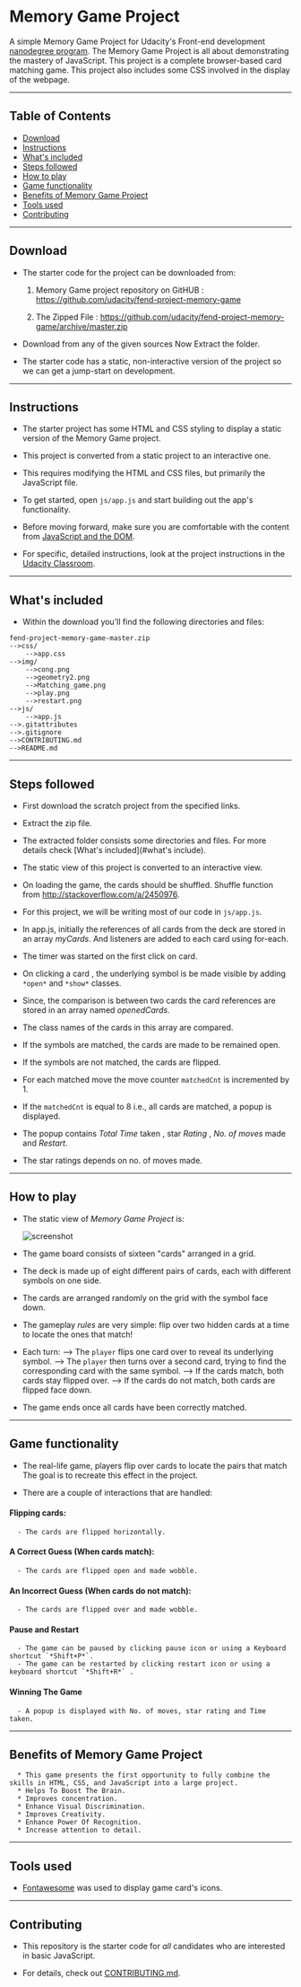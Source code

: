 # Memory Game Project

A simple Memory Game Project for Udacity's Front-end development [nanodegree program](https://www.udacity.com). The Memory Game Project is all about demonstrating the mastery of JavaScript. This project is a complete browser-based card matching game. This project also includes some CSS involved in the display of the webpage.  

--------------------------------------------------------------------------------------------------------------------------

## Table of Contents

* [Download](#download)
* [Instructions](#instructions)
* [What's included](#whats-included)
* [Steps followed](#steps-followed)
* [How to play](#how-to-play)
* [Game functionality](#game-functionality)
* [Benefits of Memory Game Project](#benefits-of-memory-game-project)
* [Tools used](#tools-used)
* [Contributing](#contributing)

--------------------------------------------------------------------------------------------------------------------------

## Download

- The starter code for the project can be downloaded from:

     1. Memory Game project repository on GitHUB : <https://github.com/udacity/fend-project-memory-game>
      
     2. The Zipped File : <https://github.com/udacity/fend-project-memory-game/archive/master.zip>

- Download from any of the given sources Now Extract the folder.

- The starter code has a static, non-interactive version of the project so we can get a jump-start on development.

--------------------------------------------------------------------------------------------------------------------------

## Instructions

- The starter project has some HTML and CSS styling to display a static version of the Memory Game project.

- This project is converted from a static project to an interactive one.

- This requires modifying the HTML and CSS files, but primarily the JavaScript file.

- To get started, open `js/app.js` and start building out the app's functionality.

- Before moving forward, make sure you are comfortable with the content from [JavaScript and the DOM](https://classroom.udacity.com/courses/ud117).

- For specific, detailed instructions, look at the project instructions in the [Udacity Classroom](https://classroom.udacity.com/me).

--------------------------------------------------------------------------------------------------------------------------

## What's included

- Within the download you'll find the following directories and files:

```
fend-project-memory-game-master.zip
-->css/
    -->app.css
-->img/
    -->cong.png
    -->geometry2.png
    -->Matching_game.png
    -->play.png
    -->restart.png
-->js/
    -->app.js
-->.gitattributes
-->.gitignore
-->CONTRIBUTING.md
-->README.md

```

--------------------------------------------------------------------------------------------------------------------------

## Steps followed

- First download the scratch project from the specified links.

- Extract the zip file.

- The extracted folder consists some directories and files. For more details check [What's included](#what's include).

- The static view of this project is converted to an interactive view.

- On loading the game, the cards should be shuffled. Shuffle function from <http://stackoverflow.com/a/2450976>.

- For this project, we will be writing most of our code in `js/app.js`.

- In app.js, initially the references of all cards from the deck are stored in an array *myCards*. And listeners are added to each card using for-each.

- The timer was started on the first click on card.

- On clicking a card , the underlying symbol is be made visible by adding `*open*` and `*show*` classes.

- Since, the comparison is between two cards the card references are stored in an array named *openedCards*.

- The class names of the cards in this array are compared.

- If the symbols are matched, the cards are made to be remained open.

- If the symbols are not matched, the cards are flipped.

- For each matched move the move counter `matchedCnt` is incremented by 1.

- If the `matchedCnt` is equal to 8 i.e., all cards are matched, a popup is displayed.

- The popup contains *Total Time* taken , star *Rating* , *No. of moves* made and *Restart*.

- The star ratings depends on no. of moves made.

--------------------------------------------------------------------------------------------------------------------------

## How to play
- The static view of *Memory Game Project* is:

  ![screenshot](./img/Matching_game.png)

- The game board consists of sixteen "cards" arranged in a grid.

- The deck is made up of eight different pairs of cards, each with different symbols on one side.

- The cards are arranged randomly on the grid with the symbol face down.

- The gameplay *rules* are very simple: flip over two hidden cards at a time to locate the ones that match!

- Each turn:
	   --> The `player` flips one card over to reveal its underlying symbol.
	   --> The `player` then turns over a second card, trying to find the corresponding card with the same symbol.
     --> If the cards match, both cards stay flipped over.
     --> If the cards do not match, both cards are flipped face down.

- The game ends once all cards have been correctly matched.

--------------------------------------------------------------------------------------------------------------------------

## Game functionality

- The real-life game, players flip over cards to locate the pairs that match The goal is to recreate this effect in the project.

- There are a couple of interactions that are handled:

#### Flipping cards:
      - The cards are flipped horizontally.
#### A Correct Guess (When cards match):
      - The cards are flipped open and made wobble.
#### An Incorrect Guess (When cards do not match):
      - The cards are flipped over and made wobble.
#### Pause and Restart
      - The game can be paused by clicking pause icon or using a Keyboard shortcut `*Shift+P*`.
      - The game can be restarted by clicking restart icon or using a keyboard shortcut `*Shift+R*` .
#### Winning The Game
      - A popup is displayed with No. of moves, star rating and Time taken.

--------------------------------------------------------------------------------------------------------------------------

## Benefits of Memory Game Project

```
  * This game presents the first opportunity to fully combine the skills in HTML, CSS, and JavaScript into a large project.
  * Helps To Boost The Brain.
  * Improves concentration.
  * Enhance Visual Discrimination.
  * Improves Creativity.
  * Enhance Power Of Recognition.
  * Increase attention to detail.

```

--------------------------------------------------------------------------------------------------------------------------

## Tools used

- [Fontawesome](https://fontawesome.com/icons?from=io) was used to display game card's icons.

--------------------------------------------------------------------------------------------------------------------------

## Contributing

- This repository is the starter code for _all_ candidates who are interested in basic JavaScript.

- For details, check out [CONTRIBUTING.md](CONTRIBUTING.md).
